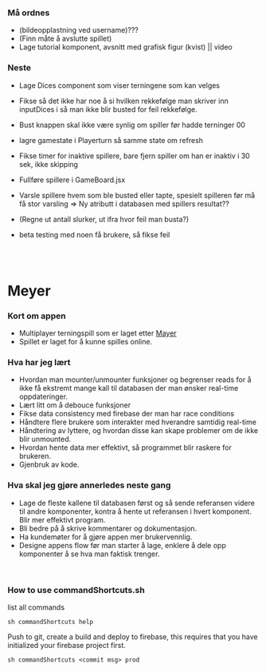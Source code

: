 ### Må ordnes
- (bildeopplastning ved username)???
- (Finn måte å avslutte spillet)
- Lage tutorial komponent, avsnitt med grafisk figur (kvist) || video


### Neste
- Lage Dices component som viser terningene som kan velges
- Fikse så det ikke har noe å si hvilken rekkefølge man skriver inn inputDices i så man ikke blir busted for feil rekkefølge.
- Bust knappen skal ikke være synlig om spiller før hadde terninger 00
- lagre gamestate i Playerturn så samme state om refresh
- Fikse timer for inaktive spillere, bare fjern spiller om han er inaktiv i 30 sek, ikke skipping

- Fullføre spillere i GameBoard.jsx

- Varsle spillere hvem som ble busted eller tapte, spesielt spilleren før må få stor varsling => Ny atributt i databasen med spillers resultat??


- (Regne ut antall slurker, ut ifra hvor feil man busta?)
- beta testing med noen få brukere, så fikse feil

<br/><br/>
 
# Meyer

### Kort om appen
- Multiplayer terningspill som er laget etter <a href="https://da.wikipedia.org/wiki/Meyer_(terningspil)">Mayer</a>
- Spillet er laget for å kunne spilles online.

### Hva har jeg lært
- Hvordan man mounter/unmounter funksjoner og begrenser reads for å ikke få ekstremt mange kall til databasen der man ønsker real-time oppdateringer.
- Lært litt om å debouce funksjoner
- Fikse data consistency med firebase der man har race conditions
- Håndtere flere brukere som interakter med hverandre samtidig real-time
- Håndtering av lyttere, og hvordan disse kan skape problemer om de ikke blir unmounted.
- Hvordan hente data mer effektivt, så programmet blir raskere for brukeren.
- Gjenbruk av kode.

### Hva skal jeg gjøre annerledes neste gang
- Lage de fleste kallene til databasen først og så sende referansen videre til andre komponenter, kontra å hente ut referansen i hvert komponent. Blir mer effektivt program.
- Bli bedre på å skrive kommentarer og dokumentasjon.
- Ha kundemøter for å gjøre appen mer brukervennlig.
- Designe appens flow før man starter å lage, enklere å dele opp komponenter å se hva man faktisk trenger.

<br />

### How to use commandShortcuts.sh
list all commands
```
sh commandShortcuts help
```
Push to git, create a build and deploy to firebase, this requires that you have initialized your firebase project first.
```
sh commandShortcuts <commit msg> prod
```